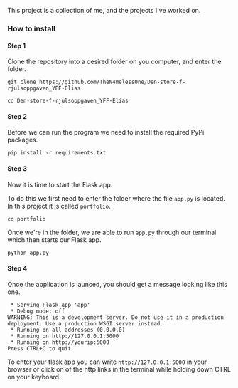 This project is a collection of me, and the projects I've worked on.

### How to install
#### Step 1
Clone the repository into a desired folder on you computer, and enter the folder.
``` Shell
git clone https://github.com/TheN4meless0ne/Den-store-f-rjulsoppgaven_YFF-Elias
```

``` Shell
cd Den-store-f-rjulsoppgaven_YFF-Elias
```

#### Step 2
Before we can run the program we need to install the required PyPi packages.
``` Shell
pip install -r requirements.txt
```

#### Step 3
Now it is time to start the Flask app.

To do this we first need to enter the folder where the file `app.py` is located. In this project it is called `portfolio`.
``` Shell
cd portfolio
```

Once we're in the folder, we are able to run `app.py` through our terminal which then starts our Flask app.
``` Shell
python app.py
```

#### Step 4
Once the application is launced, you should get a message looking like this one.
``` Output
 * Serving Flask app 'app'
 * Debug mode: off
WARNING: This is a development server. Do not use it in a production deployment. Use a production WSGI server instead.
 * Running on all addresses (0.0.0.0)
 * Running on http://127.0.0.1:5000
 * Running on http://yourip:5000
Press CTRL+C to quit
```

To enter your flask app you can write `http://127.0.0.1:5000` in your browser or click on of the http links in the terminal while holding down CTRL on your keyboard.
